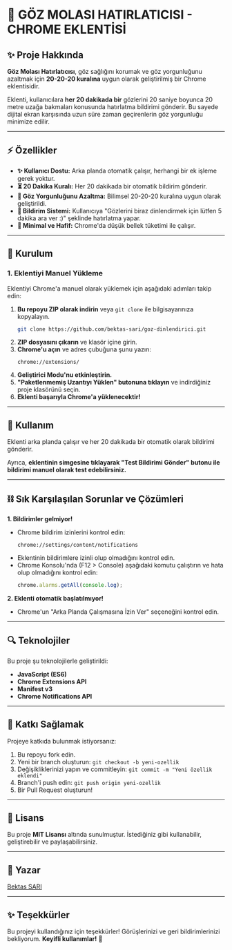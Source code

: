 # 👀 GÖZ MOLASI HATIRLATICISI - CHROME EKLENTİSİ

## ✨ Proje Hakkında
**Göz Molası Hatırlatıcısı**, göz sağlığını korumak ve göz yorgunluğunu azaltmak için **20-20-20 kuralına** uygun olarak geliştirilmiş bir Chrome eklentisidir.

Eklenti, kullanıcılara **her 20 dakikada bir** gözlerini 20 saniye boyunca 20 metre uzağa bakmaları konusunda hatırlatma bildirimi gönderir. Bu sayede dijital ekran karşısında uzun süre zaman geçirenlerin göz yorgunluğu minimize edilir.

---

## ⚡️ Özellikler
- **✨ Kullanıcı Dostu:** Arka planda otomatik çalışır, herhangi bir ek işleme gerek yoktur.
- **⏳ 20 Dakika Kuralı:** Her 20 dakikada bir otomatik bildirim gönderir.
- **👀 Göz Yorgunluğunu Azaltma:** Bilimsel 20-20-20 kuralına uygun olarak geliştirildi.
- **📢 Bildirim Sistemi:** Kullanıcıya "Gözlerini biraz dinlendirmek için lütfen 5 dakika ara ver :)" şeklinde hatırlatma yapar.
- **🎨 Minimal ve Hafif:** Chrome'da düşük bellek tüketimi ile çalışır.

---

## 🔧 Kurulum
### **1. Eklentiyi Manuel Yükleme**
Eklentiyi Chrome'a manuel olarak yüklemek için aşağıdaki adımları takip edin:

1. **Bu repoyu ZIP olarak indirin** veya `git clone` ile bilgisayarınıza kopyalayın.
   ```bash
   git clone https://github.com/bektas-sari/goz-dinlendirici.git
   ```
2. **ZIP dosyasını çıkarın** ve klasör içine girin.
3. **Chrome'u açın** ve adres çubuğuna şunu yazın:
   ```
   chrome://extensions/
   ```
4. **Geliştirici Modu'nu etkinleştirin.**
5. **"Paketlenmemiş Uzantıyı Yüklen" butonuna tıklayın** ve indirdiğiniz proje klasörünü seçin.
6. **Eklenti başarıyla Chrome'a yüklenecektir!**

---

## 🚀 Kullanım
Eklenti arka planda çalışır ve her 20 dakikada bir otomatik olarak bildirimi gönderir.

Ayrıca, **eklentinin simgesine tıklayarak "Test Bildirimi Gönder" butonu ile bildirimi manuel olarak test edebilirsiniz.**

---

## ⛓ Sık Karşılaşılan Sorunlar ve Çözümleri
**1. Bildirimler gelmiyor!**
- Chrome bildirim izinlerini kontrol edin:
  ```
  chrome://settings/content/notifications
  ```
- Eklentinin bildirimlere izinli olup olmadığını kontrol edin.
- Chrome Konsolu'nda (F12 > Console) aşağıdaki komutu çalıştırın ve hata olup olmadığını kontrol edin:
  ```javascript
  chrome.alarms.getAll(console.log);
  ```

**2. Eklenti otomatik başlatılmıyor!**
- Chrome'un "Arka Planda Çalışmasına İzin Ver" seçeneğini kontrol edin.

---

## 🔍 Teknolojiler
Bu proje şu teknolojilerle geliştirildi:
- **JavaScript (ES6)**
- **Chrome Extensions API**
- **Manifest v3**
- **Chrome Notifications API**

---

## 🎨 Katkı Sağlamak
Projeye katkıda bulunmak istiyorsanız:
1. Bu repoyu fork edin.
2. Yeni bir branch oluşturun: `git checkout -b yeni-ozellik`
3. Değişikliklerinizi yapın ve commitleyin: `git commit -m "Yeni özellik eklendi"`
4. Branch'i push edin: `git push origin yeni-ozellik`
5. Bir Pull Request oluşturun!

---

## 🌟 Lisans
Bu proje **MIT Lisansı** altında sunulmuştur. İstediğiniz gibi kullanabilir, geliştirebilir ve paylaşabilirsiniz.

---

## 👤 Yazar
[Bektas SARI](https://github.com/bektas-sari)

---

## ✨ Teşekkürler
Bu projeyi kullandığınız için teşekkürler! Görüşlerinizi ve geri bildirimlerinizi bekliyorum. **Keyifli kullanımlar!** 🌟

